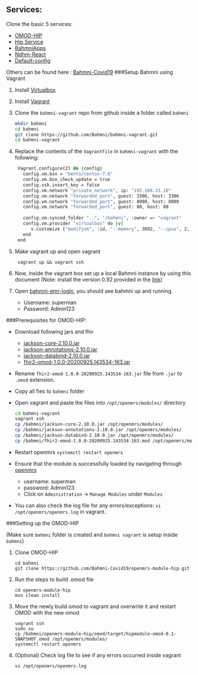 
## Services:
Clone the basic 5 services:
- [OMOD-HIP](https://github.com/Bahmni-Covid19/openmrs-module-hip.git)
- [Hip Service](https://github.com/Bahmni-Covid19/hip-service)
- [BahmniApps](https://github.com/Bahmni-Covid19/openmrs-module-bahmniapps)
- [Ndhm-React](https://github.com/Bahmni-Covid19/ndhm-react)
- [Default-config](https://github.com/Bahmni-Covid19/default-config)

Others can be found here : [Bahmni-Covid19](https://github.com/Bahmni-Covid19/)
###Setup Bahmni using Vagrant

1. Install [Virtualbox](https://www.virtualbox.org/wiki/Downloads)
2. Install [Vagrant](https://www.vagrantup.com/downloads.html) 
3. Clone the `bahmni-vagrant` repo from github inside a folder called `bahmni`

   ```bash
   mkdir bahmni
   cd bahmni
   git clone https://github.com/Bahmni/bahmni-vagrant.git
   cd bahmni-vagrant
   ```

4. Replace the contents of the `Vagrantfile` in `bahmni-vagrant` with the following:
    
   ```bash
    Vagrant.configure(2) do |config|
      config.vm.box = "bento/centos-7.6"
      config.vm.box_check_update = true
      config.ssh.insert_key = false
      config.vm.network "private_network", ip: "192.168.33.10"
      config.vm.network "forwarded_port", guest: 3306, host: 3306
      config.vm.network "forwarded_port", guest: 8000, host: 8000
      config.vm.network "forwarded_port", guest: 80, host: 80
    
      config.vm.synced_folder "..", "/bahmni", :owner => "vagrant"
      config.vm.provider "virtualbox" do |v|
         v.customize ["modifyvm", :id, "--memory", 3092, "--cpus", 2, "--name", "Bahmni-RPM"]
      end
    end
   ```
   
5. Make vagrant up and open vagrant
    
   ```
    vagrant up && vagrant ssh
   ```

6. Now, inside the vagrant box set up a local Bahmni instance by using this document
(Note: install the version 0.92 provided in the [link](https://bahmni.atlassian.net/wiki/spaces/BAH/pages/33128505/Install+Bahmni+on+CentOS))

7. Open [bahmni-emr-login](https://192.168.33.10/bahmni/home/index.html#/login), you should see bahmni up and running.  
    - Username: superman
    - Password: Admin123

###Prerequisites for OMOD-HIP:
   
- Download following jars and fhir
    - [jackson-core-2.10.0.jar](https://repo1.maven.org/maven2/com/fasterxml/jackson/core/jackson-core/2.10.0/jackson-core-2.10.0.jar)
    - [jackson-annotations-2.10.0.jar](https://repo1.maven.org/maven2/com/fasterxml/jackson/core/jackson-annotations/2.10.0/jackson-annotations-2.10.0.jar)
    - [jackson-databind-2.10.0.jar](https://repo1.maven.org/maven2/com/fasterxml/jackson/core/jackson-databind/2.10.0/jackson-databind-2.10.0.jar)
    - [fhir2-omod-1.0.0-20200925.143534-163.jar](https://openmrs.jfrog.io/artifactory/public/org/openmrs/module/fhir2-omod/1.0.0-SNAPSHOT/fhir2-omod-1.0.0-20200925.143534-163.jar)
- Rename `fhir2-omod-1.0.0-20200925.143534-163.jar` file from `.jar` to `.omod` extension.
- Copy all fies to `bahmni` folder
- Open vagrant and paste the files into `/opt/openmrs/modules/` directory
  
  ```bash
  cd bahmni-vagrant
  vagrant ssh
  cp /bahmni/jackson-core-2.10.0.jar /opt/openmrs/modules/
  cp /bahmni/jackson-annotations-2.10.0.jar /opt/openmrs/modules/
  cp /bahmni/jackson-databind-2.10.0.jar /opt/openmrs/modules/
  cp /bahmni/fhir2-omod-1.0.0-20200925.143534-163.mod /opt/openmrs/modules/
  ```  
- Restart openmrs `systemctl restart openmrs`

- Ensure that the module is successfully loaded by navigating through [openmrs](http://192.168.33.10/openmrs)
    - username: superman
    - password: Admin123
    - Click on `Administration` -> `Manage Modules` under `Modules` 
- You can also check the log file for any errors/exceptions: `vi /opt/openmrs/openmrs.log`
 in vagrant. 
 
###Setting up the OMOD-HIP

(Make sure `bahmni` folder is created and `bahmni vagrant` is setup inside `bahmni`)
1. Clone OMOD-HIP

    ```
    cd bahmni
    git clone https://github.com/Bahmni-Covid19/openmrs-module-hip.git
   ```

2. Run the steps to build .omod file

    ```
    cd openmrs-module-hip
    mvn clean install
    ```

3. Move the newly build omod to vagrant and overwrite  it and restart OMOD with the new omod

    ```
    vagrant ssh
    sudo su
    cp /bahmni/openmrs-module-hip/omod/target/hipmodule-omod-0.1-SNAPSHOT.omod /opt/openmrs/modules/
    systemctl restart openmrs
    ```

4. (Optional) Check log file to see if any errors occurred inside vagrant

    ```
    vi /opt/openmrs/openmrs.log

    ```
